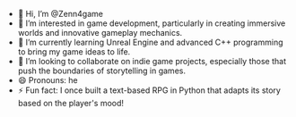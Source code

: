 - 👋 Hi, I’m @Zenn4game
- 👀 I’m interested in game development, particularly in creating immersive worlds and innovative gameplay mechanics.
- 🌱 I’m currently learning Unreal Engine and advanced C++ programming to bring my game ideas to life.
- 💞️ I’m looking to collaborate on indie game projects, especially those that push the boundaries of storytelling in games.
- 😄 Pronouns: he
- ⚡ Fun fact: I once built a text-based RPG in Python that adapts its story based on the player's mood!
